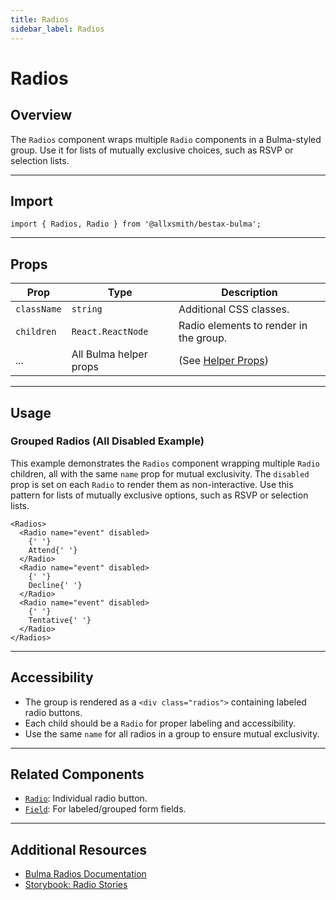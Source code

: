 ```yaml
---
title: Radios
sidebar_label: Radios
---
```


# Radios

## Overview

The `Radios` component wraps multiple `Radio` components in a Bulma-styled group. Use it for lists of mutually exclusive choices, such as RSVP or selection lists.

---

## Import

```tsx
import { Radios, Radio } from '@allxsmith/bestax-bulma';
```

---

## Props

| Prop        | Type                   | Description                                      |
| ----------- | ---------------------- | ------------------------------------------------ |
| `className` | `string`               | Additional CSS classes.                          |
| `children`  | `React.ReactNode`      | Radio elements to render in the group.           |
| ...         | All Bulma helper props | (See [Helper Props](../helpers/usebulmaclasses)) |

---

## Usage

### Grouped Radios (All Disabled Example)

This example demonstrates the `Radios` component wrapping multiple `Radio` children, all with the same `name` prop for mutual exclusivity. The `disabled` prop is set on each `Radio` to render them as non-interactive. Use this pattern for lists of mutually exclusive options, such as RSVP or selection lists.

```tsx live
<Radios>
  <Radio name="event" disabled>
    {' '}
    Attend{' '}
  </Radio>
  <Radio name="event" disabled>
    {' '}
    Decline{' '}
  </Radio>
  <Radio name="event" disabled>
    {' '}
    Tentative{' '}
  </Radio>
</Radios>
```

---

## Accessibility

- The group is rendered as a `<div class="radios">` containing labeled radio buttons.
- Each child should be a `Radio` for proper labeling and accessibility.
- Use the same `name` for all radios in a group to ensure mutual exclusivity.

---

## Related Components

- [`Radio`](./radio.md): Individual radio button.
- [`Field`](./field.md): For labeled/grouped form fields.

---

## Additional Resources

- [Bulma Radios Documentation](https://bulma.io/documentation/form/radio/#grouped-radios)
- [Storybook: Radio Stories](https://bestax.cc/storybook/?path=/story/form-radio--listofradios)
